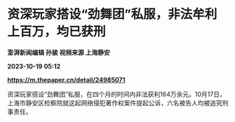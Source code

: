 # 资深玩家搭设“劲舞团”私服，非法牟利上百万，均已获刑
**澎湃新闻编辑 孙骏 视频来源 上海静安**

**2023-10-19 05:12**

**https://m.thepaper.cn/detail/24985071**

资深玩家搭设“劲舞团”私服，在四个月的时间内非法获利164万余元。10月17日，上海市静安区检察院就这起网络侵犯著作权案件提起公诉，六名被告人均被追究刑事责任。